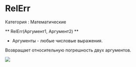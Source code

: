 ﻿
# RelErr

Категория : Математические

** RelErr(Аргумент1, Аргумент2) **

* Аргументы - любые числовые выражения.

Возвращает относительную погрешность двух аргументов.

![](/mediatag>Математические)


